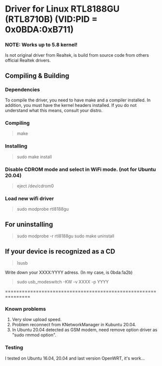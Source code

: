 
Driver for Linux RTL8188GU (RTL8710B) (VID:PID = 0x0BDA:0xB711)
===============================================================

### NOTE: Works up to 5.8 kernel!

Is not original driver from Realtek, is build from source code from others official Realtek drivers.

Compiling & Building
--------------------
### Dependencies
To compile the driver, you need to have make and a compiler installed. In addition,
you must have the kernel headers installed. If you do not understand what this means,
consult your distro.
### Compiling

> make

### Installing

> sudo make install

### Disable CDROM mode and select in WiFi mode. (not for Ubuntu 20.04)

> eject /dev/cdrom0

### Load new wifi driver

> sudo modprobe rtl8188gu

## For uninstalling

> sudo modprobe -r rtl8188gu
> sudo make uninstall

## If your device is recognized as a CD

> lsusb

Write down your XXXX:YYYY adress.  (In my case, is 0bda:1a2b)

> sudo usb_modeswitch -KW -v XXXX -p YYYY



===============================================================



### Known problems

1. Very slow upload speed.
2. Problem reconnect from KNetworkManager in Kubuntu 20.04.
3. In Ubuntu 20.04 detected as GSM modem, need remove option driver as "sudo rmmod option".

### Testing
I tested on Ubuntu 16.04, 20.04 and last version OpenWRT, it's work...
